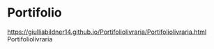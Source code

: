 # Portifolio
https://giulliabildner14.github.io/Portifoliolivraria/Portifoliolivraria.html
Portifoliolivraria
